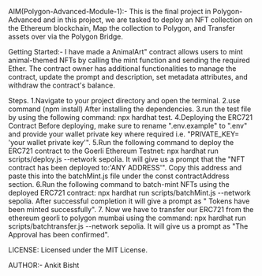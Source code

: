 AIM(Polygon-Advanced-Module-1):-
This is the final project in Polygon-Advanced and in this project, we are tasked to deploy an NFT collection on the Ethereum blockchain, Map the collection to Polygon, and Transfer assets over via the Polygon Bridge.

Getting Started:-
I have made a AnimalArt" contract allows users to mint animal-themed NFTs by calling the mint function and sending the required Ether. The contract owner has additional functionalities to manage the contract, update the prompt and description, set metadata attributes, and withdraw the contract's balance.

Steps.
1.Navigate to your project directory and open the terminal.
2.use command (npm install) After installing the dependencies.
3.run the test file by using the following command: npx hardhat test.
4.Deploying the ERC721 Contract Before deploying, make sure to rename ".env.example" to ".env" and provide your wallet private key where required i.e. "PRIVATE_KEY= 'your wallet private key'".
5.Run the following command to deploy the ERC721 contract to the Goerli Ethereum Testnet: npx hardhat run scripts/deploy.js --network sepolia. It will give us a prompt that the "NFT contract has been deployed to:'ANY ADDRESS'". Copy this address and paste this into the batchMint.js file under the const contractAddress section.
6.Run the following command to batch-mint NFTs using the deployed ERC721 contract: npx hardhat run scripts/batchMint.js --network sepolia. After successful completion it will give a prompt as " Tokens have been minted successfully".
7. Now we have to transfer our ERC721 from the ethereum georli to polygon mumbai using the command: npx hardhat run scripts/batchtransfer.js --network sepolia. It will give us a prompt as "The Approval has been confirmed".

LICENSE:
Licensed under the MIT License.

AUTHOR:-
Ankit Bisht
